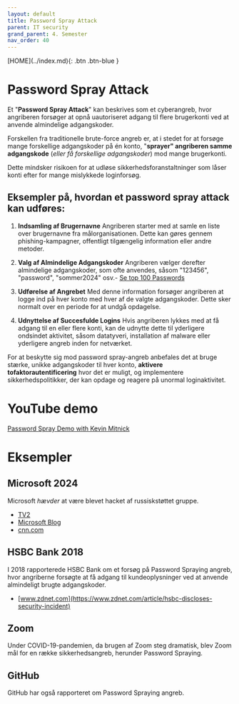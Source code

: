 ```yaml
---
layout: default
title: Password Spray Attack
parent: IT security
grand_parent: 4. Semester
nav_order: 40
---
```


<span class="fs-1">
[HOME](../index.md){: .btn .btn-blue }
</span>

# Password Spray Attack

Et "**Password Spray Attack**" kan beskrives som et cyberangreb, hvor angriberen forsøger at opnå uautoriseret adgang til flere brugerkonti ved at anvende almindelige adgangskoder. 

Forskellen fra traditionelle brute-force angreb er, at i stedet for at forsøge mange forskellige adgangskoder på én konto, "**sprayer" angriberen samme adgangskode** (*eller få forskellige adgangskoder*) mod mange brugerkonti. 

Dette mindsker risikoen for at udløse sikkerhedsforanstaltninger som låser konti efter for mange mislykkede loginforsøg.

## Eksempler på, hvordan et password spray attack kan udføres:

1. **Indsamling af Brugernavne** Angriberen starter med at samle en liste over brugernavne fra målorganisationen. Dette kan gøres gennem phishing-kampagner, offentligt tilgængelig information eller andre metoder.

2. **Valg af Almindelige Adgangskoder** Angriberen vælger derefter almindelige adgangskoder, som ofte anvendes, såsom "123456", "password", "sommer2024" osv.- [Se top 100 Passwords](https://en.m.wikipedia.org/wiki/Wikipedia:10,000_most_common_passwords)

3. **Udførelse af Angrebet** Med denne information forsøger angriberen at logge ind på hver konto med hver af de valgte adgangskoder. Dette sker normalt over en periode for at undgå opdagelse.

4. **Udnyttelse af Succesfulde Logins** Hvis angriberen lykkes med at få adgang til en eller flere konti, kan de udnytte dette til yderligere ondsindet aktivitet, såsom datatyveri, installation af malware eller yderligere angreb inden for netværket.

For at beskytte sig mod password spray-angreb anbefales det at bruge stærke, unikke adgangskoder til hver konto, **aktivere tofaktorautentificering** hvor det er muligt, og implementere sikkerhedspolitikker, der kan opdage og reagere på unormal loginaktivitet.

# YouTube demo
[Password Spray Demo with Kevin Mitnick](https://youtu.be/UPFG-fvIOLw?si=3pZmvWSR34QWw685)

# Eksempler

## Microsoft 2024
Microsoft *hævder* at være blevet hacket af russiskstøttet gruppe.

- [TV2](https://nyheder.tv2.dk/udland/2024-01-20-microsoft-haevder-at-vaere-blevet-hacket-af-russiskstoettet-gruppe)
- [Microsoft Blog](https://msrc.microsoft.com/blog/2024/01/microsoft-actions-following-attack-by-nation-state-actor-midnight-blizzard/#:~:text=Beginning%20in%20late%20November%202023,of%20our%20senior%20leadership%20team)
- [cnn.com](https://amp.cnn.com/cnn/2024/01/19/tech/microsoft-russian-hacking-executives/index.html)


## HSBC Bank 2018
I 2018 rapporterede HSBC Bank om et forsøg på Password Spraying angreb, hvor angriberne forsøgte at få adgang til kundeoplysninger ved at anvende almindeligt brugte adgangskoder.

- [www.zdnet.com](https://www.zdnet.com/article/hsbc-discloses-security-incident)

## Zoom
Under COVID-19-pandemien, da brugen af Zoom steg dramatisk, blev Zoom mål for en række sikkerhedsangreb, herunder Password Spraying.

## GitHub
GitHub har også rapporteret om Password Spraying angreb.
